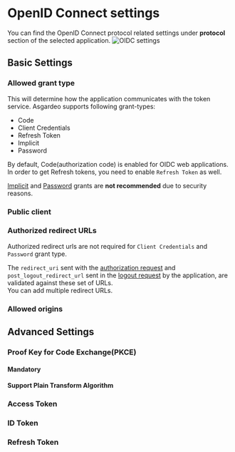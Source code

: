 # OpenID Connect settings

You can find the OpenID Connect protocol related settings under **protocol** section of the selected application. 
  <img :src="$withBase('/assets/img/guides/applications/app-protocol-settings.png')" alt="OIDC settings">
 
## Basic Settings
### Allowed grant type
This will determine how the application communicates with the token service. Asgardeo supports following grant-types:
 - Code
 - Client Credentials
 - Refresh Token
 - Implicit
 - Password   

By default, Code(authorization code) is enabled for OIDC web applications. In order to get Refresh tokens, you need to enable `Refresh Token` as well.

[Implicit](https://datatracker.ietf.org/doc/html/draft-ietf-oauth-security-topics-14#section-2.1.2) and [Password]((https://datatracker.ietf.org/doc/html/draft-ietf-oauth-security-topics-14#section-2.4)) grants are **not recommended** due to security reasons.

### Public client
<CommonGuide guide='guides/fragments/manage-app/oidc-settings/public-client.md'/>

### Authorized redirect URLs
Authorized redirect urls are not required for `Client Credentials` and `Password` grant type.

<CommonGuide guide='guides/fragments/manage-app/oidc-settings/authorized-urls.md'/>

The `redirect_uri` sent with the <a href="/guides/applications/integrate-confidential-client/#get-authorization-code">authorization request</a> and `post_logout_redirect_url` sent in the <a href="/guides/applications/integrate-confidential-client/#logout-the-application">logout request</a> by the application, are validated against these set of URLs.    
You can add multiple redirect URLs.


### Allowed origins
 <CommonGuide guide='guides/fragments/manage-app/oidc-settings/allowed-origin.md'/>
 
## Advanced Settings
### Proof Key for Code Exchange(PKCE)

#### Mandatory 
 <CommonGuide guide='guides/fragments/manage-app/oidc-settings/pkce-mandatory.md'/>

#### Support Plain Transform Algorithm
 <CommonGuide guide='guides/fragments/manage-app/oidc-settings/pkce-plain-text.md'/>

### Access Token
  <CommonGuide guide='guides/fragments/manage-app/oidc-settings/access-token.md'/>

### ID Token
 <CommonGuide guide='guides/fragments/manage-app/oidc-settings/id-token.md'/>

### Refresh Token
 <CommonGuide guide='guides/fragments/manage-app/oidc-settings/refresh-token.md'/>
